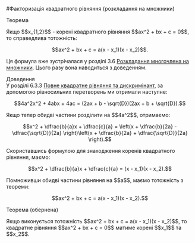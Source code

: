 #Факторизація квадратного рівняння (розкладання на множники)

<div class="space">
<div class="ebio-wrap">
<span class="ebio">Теорема</span>
<div class="ebio-text">
<p>Якщо $$x_{1,2}$$ - корені квадратного рівняння $$ax^2 + bx + c = 0$$, то справедлива тотожність:</p>
<p align="center">$$ax^2 + bx + c = a(x - x_1)(x - x_2)$$.</p>
</div>
</div>
</div>

Ця формула вже зустрічалася у розділі 3.6 <a href="http://math.ed-era.com/3/rozkladannya_mnogochlena_na_mnozhniki.html">Розкладання многочлена на множники</a>. Цього разу вона наводиться з доведенням.
<div class="space"></div>
<div class="space">
<div class="ebio-wrap">
<span class="ebio">Доведення</span>
<div class="ebio-text">
У розділі 6.3.3 <a href="http://math.ed-era.com/6/povne_kvadratne_rvnyannya_ta_diskriminant.html">Повне квадратне рівняння та дискримінант</a>, за допомогою рівносильних перетворень ми отримали наступне:
<p align="center">$$4a^2x^2 + 4abx + 4ac = (2ax + b - \sqrt{D})(2ax + b + \sqrt{D}).$$</p>
<p>Якщо тепер обидві частини розділити на $$4a^2$$, отримаємо:</p>
<p align="center">$$x^2 + \dfrac{b}{a}x + \dfrac{c}{a} = \left(x + \dfrac{b}{2a} - \dfrac{\sqrt{D}}{2a} \right)\left(x + \dfrac{b}{2a} + \dfrac{\sqrt{D}}{2a} \right).$$</p>
<p>Скориставшись формулою для знаходження коренів квадратного рівняння, маємо:</p>
<p align="center">$$x^2 + \dfrac{b}{a}x + \dfrac{c}{a} = (x - x_1)(x - x_2).$$</p>
<p>Помноживши обидві частини рівняння на $$a$$, маємо тотожність з теореми:</p>
<p align="center">$$ax^2 + bx + c = a(x - x_1)(x - x_2).$$</p>
</div>
</div>
</div>

<div class="space">
<div class="ebio-wrap">
<span class="ebio">Теорема (обернена)</span>
<div class="ebio-text">
<p>Якщо виконується тотожність $$ax^2 + bx + c = a(x - x_1)(x - x_2)$$, то квадратне рівняння $$ax^2 + bx + c = 0$$ матиме корені $$x_1$$ та $$x_2$$.</p>
</div>
</div>
</div>

